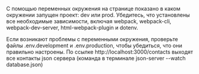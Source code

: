 С помощью переменных окружения на странице показано в каком окружении запущен проект: dev или prod. Убедитесь, что установлены все необходимые зависимости, включая webpack, webpack-cli, webpack-dev-server, html-webpack-plugin и dotenv.

Если возникают проблемы с переменными окружения, проверьте файлы .env.development и .env.production, чтобы убедиться, что они правильно настроены.
По ссылке http://localhost:3000/contacts выходят все контакты json сервера (команда в терминале json-server --watch database.json)
